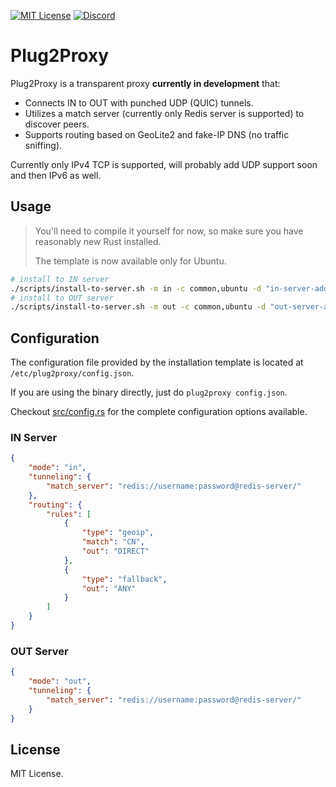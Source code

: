 [![MIT License](https://img.shields.io/badge/license-MIT-0969da?style=flat-square)](./LICENSE)
[![Discord](https://img.shields.io/badge/chat-discord-5662f6?style=flat-square)](https://discord.com/invite/vanVrDwSkS)

# Plug2Proxy

Plug2Proxy is a transparent proxy **currently in development** that:

-   Connects IN to OUT with punched UDP (QUIC) tunnels.
-   Utilizes a match server (currently only Redis server is supported) to discover peers.
-   Supports routing based on GeoLite2 and fake-IP DNS (no traffic sniffing).

Currently only IPv4 TCP is supported, will probably add UDP support soon and then IPv6 as well.

## Usage

> You'll need to compile it yourself for now, so make sure you have reasonably new Rust installed.
>
> The template is now available only for Ubuntu.

```sh
# install to IN server
./scripts/install-to-server.sh -m in -c common,ubuntu -d "in-server-address"
# install to OUT server
./scripts/install-to-server.sh -m out -c common,ubuntu -d "out-server-address"
```

## Configuration

The configuration file provided by the installation template is located at `/etc/plug2proxy/config.json`.

If you are using the binary directly, just do `plug2proxy config.json`.

Checkout [src/config.rs](src/config.rs) for the complete configuration options available.

### IN Server

```json
{
    "mode": "in",
    "tunneling": {
        "match_server": "redis://username:password@redis-server/"
    },
    "routing": {
        "rules": [
            {
                "type": "geoip",
                "match": "CN",
                "out": "DIRECT"
            },
            {
                "type": "fallback",
                "out": "ANY"
            }
        ]
    }
}
```

### OUT Server

```json
{
    "mode": "out",
    "tunneling": {
        "match_server": "redis://username:password@redis-server/"
    }
}
```

## License

MIT License.

